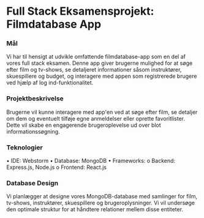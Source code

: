 # Full Stack Eksamensprojekt: Filmdatabase App
### Mål
Vi har til hensigt at udvikle omfattende filmdatabase-app som en del af vores full stack eksamen. Denne app giver brugerne mulighed for at søge efter film og tv-shows, se detaljeret informationer såsom instruktører, skuespillere og budget, og interagere med appen som registrerede brugere ved hjælp af log ind-funktionalitet.
### Projektbeskrivelse
Brugerne vil kunne interagere med app'en ved at søge efter film, se detaljer om dem og eventuelt tilføje egne anmeldelser eller oprette favoritlister. Dette vil skabe en engagerende brugeroplevelse ud over blot informationssøgning.
### Teknologier
•	IDE: Webstorm
•	Database: MongoDB
•	Frameworks:
o	Backend: Express.js, Node.js
o	Frontend: React.js

### Database Design
Vi planlægger at designe vores MongoDB-database med samlinger for film, tv-shows, instruktører, skuespillere og brugeroplysninger. Vi vil undersøge den optimale struktur for at håndtere relationer mellem disse entiteter.
